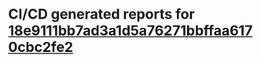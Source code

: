# CI/CD generated reports for [18e9111bb7ad3a1d5a76271bbffaa6170cbc2fe2](https://github.com/hydephp/develop/commit/18e9111bb7ad3a1d5a76271bbffaa6170cbc2fe2)
